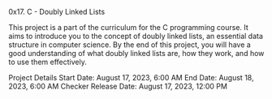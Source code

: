 0x17. C - Doubly Linked Lists

This project is a part of the curriculum for the C programming course. It aims to introduce you to the concept of doubly linked lists, an essential data structure in computer science. By the end of this project, you will have a good understanding of what doubly linked lists are, how they work, and how to use them effectively.

Project Details
Start Date: August 17, 2023, 6:00 AM
End Date: August 18, 2023, 6:00 AM
Checker Release Date: August 17, 2023, 12:00 PM
